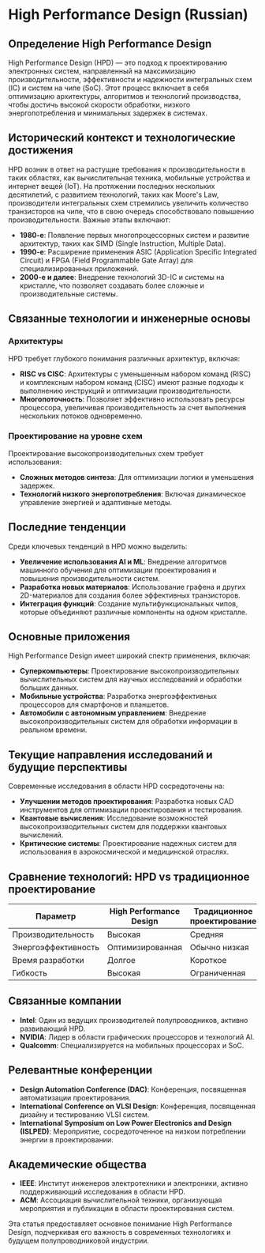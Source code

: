 # High Performance Design (Russian)

## Определение High Performance Design

High Performance Design (HPD) — это подход к проектированию электронных систем, направленный на максимизацию производительности, эффективности и надежности интегральных схем (IC) и систем на чипе (SoC). Этот процесс включает в себя оптимизацию архитектуры, алгоритмов и технологий производства, чтобы достичь высокой скорости обработки, низкого энергопотребления и минимальных задержек в системах.

## Исторический контекст и технологические достижения

HPD возник в ответ на растущие требования к производительности в таких областях, как вычислительная техника, мобильные устройства и интернет вещей (IoT). На протяжении последних нескольких десятилетий, с развитием технологий, таких как Moore's Law, производители интегральных схем стремились увеличить количество транзисторов на чипе, что в свою очередь способствовало повышению производительности. Важные этапы включают:

- **1980-е**: Появление первых многопроцессорных систем и развитие архитектур, таких как SIMD (Single Instruction, Multiple Data).
- **1990-е**: Расширение применения ASIC (Application Specific Integrated Circuit) и FPGA (Field Programmable Gate Array) для специализированных приложений.
- **2000-е и далее**: Внедрение технологий 3D-IC и системы на кристалле, что позволяет создавать более сложные и производительные системы.

## Связанные технологии и инженерные основы

### Архитектуры

HPD требует глубокого понимания различных архитектур, включая:

- **RISC vs CISC**: Архитектуры с уменьшенным набором команд (RISC) и комплексным набором команд (CISC) имеют разные подходы к выполнению инструкций и оптимизации производительности.
- **Многопоточность**: Позволяет эффективно использовать ресурсы процессора, увеличивая производительность за счет выполнения нескольких потоков одновременно.

### Проектирование на уровне схем

Проектирование высокопроизводительных схем требует использования:

- **Сложных методов синтеза**: Для оптимизации логики и уменьшения задержек.
- **Технологий низкого энергопотребления**: Включая динамическое управление энергией и адаптивные методы.

## Последние тенденции

Среди ключевых тенденций в HPD можно выделить:

- **Увеличение использования AI и ML**: Внедрение алгоритмов машинного обучения для оптимизации проектирования и повышения производительности систем.
- **Разработка новых материалов**: Использование графена и других 2D-материалов для создания более эффективных транзисторов.
- **Интеграция функций**: Создание мультифункциональных чипов, которые объединяют различные компоненты на одном кристалле.

## Основные приложения

High Performance Design имеет широкий спектр применения, включая:

- **Суперкомпьютеры**: Проектирование высокопроизводительных вычислительных систем для научных исследований и обработки больших данных.
- **Мобильные устройства**: Разработка энергоэффективных процессоров для смартфонов и планшетов.
- **Автомобили с автономным управлением**: Внедрение высокопроизводительных систем для обработки информации в реальном времени.

## Текущие направления исследований и будущие перспективы

Современные исследования в области HPD сосредоточены на:

- **Улучшении методов проектирования**: Разработка новых CAD инструментов для оптимизации проектирования и тестирования.
- **Квантовые вычисления**: Исследование возможностей высокопроизводительных систем для поддержки квантовых вычислений.
- **Критические системы**: Проектирование надежных систем для использования в аэрокосмической и медицинской отраслях.

## Сравнение технологий: HPD vs традиционное проектирование

| Параметр               | High Performance Design | Традиционное проектирование |
|-----------------------|------------------------|-----------------------------|
| Производительность     | Высокая                | Средняя                     |
| Энергоэффективность    | Оптимизированная       | Обычно низкая               |
| Время разработки       | Долгое                 | Короткое                    |
| Гибкость              | Высокая                | Ограниченная                |

## Связанные компании

- **Intel**: Один из ведущих производителей полупроводников, активно развивающий HPD.
- **NVIDIA**: Лидер в области графических процессоров и технологий AI.
- **Qualcomm**: Специализируется на мобильных процессорах и SoC.

## Релевантные конференции

- **Design Automation Conference (DAC)**: Конференция, посвященная автоматизации проектирования.
- **International Conference on VLSI Design**: Конференция, посвященная дизайну и тестированию VLSI систем.
- **International Symposium on Low Power Electronics and Design (ISLPED)**: Мероприятие, сосредоточенное на низком потреблении энергии в проектировании.

## Академические общества

- **IEEE**: Институт инженеров электротехники и электроники, активно поддерживающий исследования в области HPD.
- **ACM**: Ассоциация вычислительной техники, организующая мероприятия и публикации в области проектирования систем.

Эта статья предоставляет основное понимание High Performance Design, подчеркивая его важность в современных технологиях и будущем полупроводниковой индустрии.